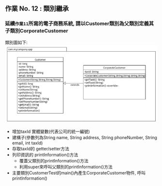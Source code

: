 ## 作業 No. 12 : 類別繼承

### 延續`作業11`所寫的電子商務系統, 請以Customer類別為父類別定義其子類別CorporateCustomer

類別圖如下:
![類別圖](corporate_customer.png)

   - 增加taxId 實體變數(代表公司的統一編號)
   - 建構子(參數列為String name, String address, String phoneNumber, String email, int taxId)
   - 存取taxId的 getter/setter方法
   - 列印資訊的 printInformation()方法
      - 覆蓋父類別的printInformation()方法
      - 利用super來呼叫父類別的printInformation()方法
   - 主要類別CustomerTest的main()內產生CorporateCustomer物件, 呼叫printInformation()
